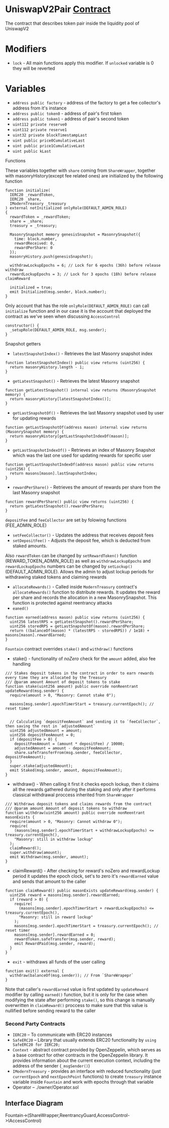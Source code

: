 # UniswapV2Pair [Contract](https://github.com/Uniswap/v2-core/blob/master/contracts/UniswapV2Pair.sol)

The contract that describes token pair inside the liquidity pool of UniswapV2



# Modifiers
* `lock` - All main functions apply this modifier. If `unlocked` variable is 0 they will be reverted

# Variables
* `address public factory` - address of the factory to get a fee collector's address from it's instance
* `address public token0` - address of pair's first token
* `address public token1` - address of pair's second token
* `uint112 private reserve0`
* `uint112 private reserve1`
* `uint32 private blockTimestampLast`
* `uint public price0CumulativeLast`
* `uint public price1CumulativeLast`
* `uint public kLast`




Functions

These variables together with `share` coming from `ShareWrapper`, together with masonryHistory(except fee related ones) are initialized by the following function

```solidity
function initialize(
  IERC20 _rewardToken,
  IERC20 _share,
  IModernTreasury _treasury
) external notInitialized onlyRole(DEFAULT_ADMIN_ROLE)
{
  rewardToken = _rewardToken;
  share = _share;
  treasury = _treasury;

  MasonrySnapshot memory genesisSnapshot = MasonrySnapshot({
    time: block.number,
    rewardReceived: 0,
    rewardPerShare: 0
  });
  masonryHistory.push(genesisSnapshot);

  withdrawLockupEpochs = 6; // Lock for 6 epochs (36h) before release withdraw
  rewardLockupEpochs = 3; // Lock for 3 epochs (18h) before release claimReward

  initialized = true;
  emit Initialized(msg.sender, block.number);
}
```

Only account that has the role `onlyRole(DEFAULT_ADMIN_ROLE)`
can call `initialize` function and in our case it is the account that deployed the contract as we've seen when discussing `AccessControl`
```solidity
constructor() {
  _setupRole(DEFAULT_ADMIN_ROLE, msg.sender);
}
```

Snapshot getters
* `latestSnapshotIndex()` - Retrieves the last Masonry snapshot index
```solidity
function latestSnapshotIndex() public view returns (uint256) {
  return masonryHistory.length - 1;
}
```

* `getLatestSnapshot()` - Retrieves the latest Masonry snapshot
```solidity
function getLatestSnapshot() internal view returns (MasonrySnapshot memory) {
  return masonryHistory[latestSnapshotIndex()];
}
```

* `getLastSnapshotOf()` - Retrieves the last Masonry snapshot used by user for updating rewards
```solidity
function getLastSnapshotOf(address mason) internal view returns (MasonrySnapshot memory) {
  return masonryHistory[getLastSnapshotIndexOf(mason)];
}
```

* `getLastSnapshotIndexOf()` - Retrieves an index of Masonry Snapshot which was the last one used for updating rewards for specific user
```solidity
function getLastSnapshotIndexOf(address mason) public view returns (uint256) {
  return masons[mason].lastSnapshotIndex;
}
```

* `rewardPerShare()` - Retrieves the amount of rewards per share from the last Masonry snapshot
```solidity
function rewardPerShare() public view returns (uint256) {
  return getLatestSnapshot().rewardPerShare;
}
```

`depositFee` and `feeCollector` are set by folowing functions (FEE_ADMIN_ROLE)
* `setFeeCollector()` - Updates the address that receives deposit fees 
* `setDepositFee()` - Adjusts the deposit fee, which is deducted from staked amounts.

Also `rewardToken` can be changed by `setRewardToken()` function (REWARD_TOKEN_ADMIN_ROLE) as well as
`withdrawLockupEpochs` and  `rewardLockupEpochs` numbers can be changed by `setLockup()`(DEFAULT_ADMIN_ROLE).
Allows the admin to adjust lockup periods for withdrawing staked tokens and claiming rewards





* `allocateRewards()` - Called inside `ModernTreasury` contract's `allocateRewards()` function to distribute rewards. It updates the reward per share and records the allocation in a new MasonrySnapshot. This function is protected against reentrancy attacks
* `eaned()`
```solidity
function earned(address mason) public view returns (uint256) {
  uint256 latestRPS = getLatestSnapshot().rewardPerShare;
  uint256 storedRPS = getLastSnapshotOf(mason).rewardPerShare;
  return ((balanceOf(mason) * (latestRPS - storedRPS)) / 1e18) + masons[mason].rewardEarned;
}
```


`Fountain` contract overrides `stake()` and `withdraw()` functions
* stake() - functionality of *noZero* check for the `amount` added, also fee handling 
```solidity
/// Stakes deposit tokens in the contract in order to earn rewards every time they are allocated by the Treasury
/// @param amount Amount of deposit tokens to stake
function stake(uint256 amount) public override nonReentrant updateReward(msg.sender) {
  require(amount > 0, "Masonry: Cannot stake 0");

  masons[msg.sender].epochTimerStart = treasury.currentEpoch(); // reset timer


  // Calculating `depositFeeAmount` and sending it to `feeCollector`, then saving the rest in `adjustedAmount` 
  uint256 adjustedAmount = amount;
  uint256 depositFeeAmount = 0;
  if (depositFee > 0) {
    depositFeeAmount = (amount * depositFee) / 10000;
    adjustedAmount = amount - depositFeeAmount;
    share.safeTransferFrom(msg.sender, feeCollector, depositFeeAmount);
  }
  super.stake(adjustedAmount);
  emit Staked(msg.sender, amount, depositFeeAmount);
}
```

* withdraw() - When calling it first it checks epoch lockup, then it claims all the rewards
gathered during the staking and only after it performs classical withdrawal proccess inherited from `ShareWrapper`

```solidity
/// Withdraws deposit tokens and claims rewards from the contract
/// @param amount Amount of deposit tokens to withdraw
function withdraw(uint256 amount) public override nonReentrant masonExists {
  require(amount > 0, "Masonry: Cannot withdraw 0");
  require(
    (masons[msg.sender].epochTimerStart + withdrawLockupEpochs) <= treasury.currentEpoch(),
    "Masonry: still in withdraw lockup"
  );
  claimReward();
  super.withdraw(amount);
  emit Withdrawn(msg.sender, amount);
}
```

* claimReward() - After checking for reward's noZero and rewardLockup 
period it updates the epoch clock, set's to zero it's `rewardEarned` value and sends that amount to the caller
```solidity
function claimReward() public masonExists updateReward(msg.sender) {
  uint256 reward = masons[msg.sender].rewardEarned;
  if (reward > 0) {
    require(
      (masons[msg.sender].epochTimerStart + rewardLockupEpochs) <= treasury.currentEpoch(),
      "Masonry: still in reward lockup"
    );
    masons[msg.sender].epochTimerStart = treasury.currentEpoch(); // reset timer
    masons[msg.sender].rewardEarned = 0;
    rewardToken.safeTransfer(msg.sender, reward);
    emit RewardPaid(msg.sender, reward);
  }
}
```
* `exit` - withdraws all funds of the user calling
```solidity
function exit() external {
  withdraw(balanceOf(msg.sender)); // From `ShareWrapepr`
}
```
Note that caller's `rewardEarned` value is first updated by `updateReward` modifier by calling `earned()` function, but it is only for the case when modifying the state after performing `stake()`, so this change 
is manually overwritten in `claimReward()` proccess to make sure that this value is nullified before sending reward to the caller


### Second Party Contracts
* `IERC20` – To communicate with ERC20 instances
* `SafeERC20` – Library that usually extends ERC20 functionality by `using SafeERC20 for IERC20;`
* `Context` - abstract contract provided by OpenZeppelin, which serves as a base contract for other contracts in the OpenZeppelin library.
It provides information about the current execution context, including the address of the sender (`_msgSender()`)
* `IModernTreasury` - provides an interface with reduced functionality (just `currentEpoch` and `nextEpochPoint` functions) to create `treasury` instance variable inside `Fountain` and work with epochs through that variable
* Operator – ./owner/Operator.sol

## Interface Diagram
Fountain->(ShareWrapper,ReentrancyGuard,AccessControl->IAccessControl)

